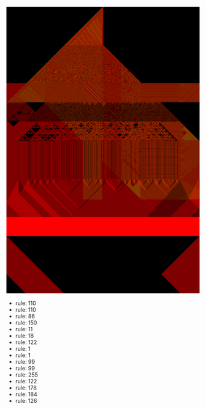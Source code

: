 ![photo](./output.png) 
 * rule: 110
* rule: 110
* rule: 86
* rule: 150
* rule: 11
* rule: 18
* rule: 122
* rule: 1
* rule: 1
* rule: 99
* rule: 99
* rule: 255
* rule: 122
* rule: 178
* rule: 184
* rule: 126
